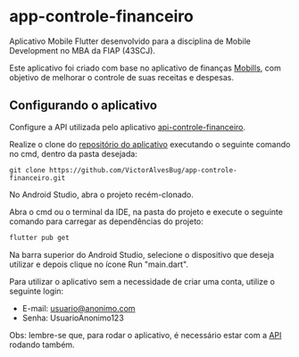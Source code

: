 # app-controle-financeiro

Aplicativo Mobile Flutter desenvolvido para a disciplina de Mobile Development
no MBA da FIAP (43SCJ).

Este aplicativo foi criado com base no aplicativo de finanças
[Mobills](https://web.mobills.com.br/dashboard), com objetivo de melhorar o controle de suas
receitas e despesas.

## Configurando o aplicativo

Configure a API utilizada pelo aplicativo
[api-controle-financeiro](https://github.com/VictorAlvesBug/api-controle-financeiro).

Realize o clone do [repositório do aplicativo](https://github.com/VictorAlvesBug/app-controle-financeiro)
executando o seguinte comando no cmd, dentro da pasta desejada:

```bach
git clone https://github.com/VictorAlvesBug/app-controle-financeiro.git
```

No Android Studio, abra o projeto recém-clonado.

Abra o cmd ou o terminal da IDE, na pasta do projeto e execute o seguinte comando para carregar as
dependências do projeto:

```bash
flutter pub get
```

Na barra superior do Android Studio, selecione o dispositivo que deseja utilizar e depois clique no
ícone Run "main.dart".

Para utilizar o aplicativo sem a necessidade de criar uma conta, utilize o seguinte login:

- E-mail: usuario@anonimo.com
- Senha: UsuarioAnonimo123

Obs: lembre-se que, para rodar o aplicativo, é necessário estar com a
[API](https://github.com/VictorAlvesBug/app-controle-financeiro) rodando também.
